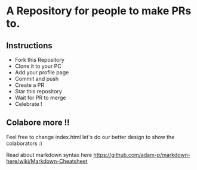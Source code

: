 # A Repository for people to make PRs to.

## Instructions

- Fork this Repository
- Clone it to your PC
- Add your profile page
- Commit and push
- Create a PR
- Star this repository
- Wait for PR to merge
- Celebrate ! 

## Colabore more !!

Feel free to change index.html let's do our better design to show the colaborators :)

Read about markdown syntax here
https://github.com/adam-p/markdown-here/wiki/Markdown-Cheatsheet
